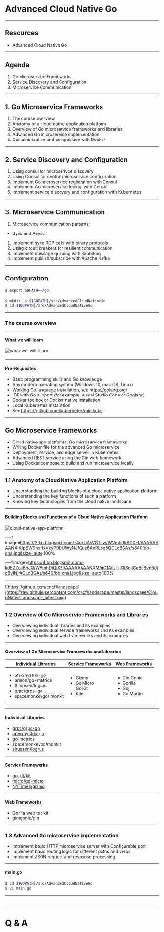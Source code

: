 # Advanced Cloud Native Go


--- 
## Resources

- [Advanced Cloud Native Go](https://www.packtpub.com/application-development/advanced-cloud-native-go-video)
---
## Agenda

1. Go Microservice Frameworks
1. Service Discovery and Configuration
1. Microservice Communication


---
## 1. Go Microservice Frameworks

1. The course overview
1. Anatomy of a cloud native application platform
1. Overview of Go microservice frameworks and libraries
1. Advanced Go microservice implementation
1. Containerization and composition with Docker

---
## 2. Service Discovery and Configuration

1. Using consul for microserivce discovery
1. Using Consul for central microservice configuration
1. Implement Go microservice registration with Consul
1. Implement Go microservice lookup with Consul
1. Implement service discovery and configuration with Kubernetes

---
## 3. Microservice Communication

1. Microservice communication patterns:
  - Sync and Async
1. Implement sync RCP calls with binary protocols
1. Using circuit breakers for resilient communication
1. Implement message queuing with Rabbitmq
1. Implement publish/subscribe with Apache Kafka
---
## Configuration

```sh
$ export GOPATH=~/go

$ mkdir -p ${GOPATH}/src/AdvancedCloudNativeGo
$ cd ${GOPATH}/src/AdvancedCloudNativeGo
```


---
### The course overview

--- 
#### What we will learn
![what-we-will-learn](https://user-images.githubusercontent.com/5771924/35202385-c728d00a-ff65-11e7-9aa9-c7794162eb78.png)
####


---
#### Pre-Requisites

- Basic programming skills and Go knowledge
- Any modern operating system (Windows 10, mac OS, Linux)
- Working Go language installation, see https://golang.org/
- IDE with Go support (for example: Visual Studio Code or Gogland)
- Docker toolbox or Docker native installation
- Local Kubernetes installation
- See https://github.com/kubernetes/minikube

---
## Go Microservice Frameworks

- Cloud native app platforms, Go microservice frameworks
- Writing Docker file for the advanced Go microservice
- Deployment, service, and edge server in Kubernetes
- Advanced REST service using the Gin web framework
- Using Docker compose to build and run microservice locally

---
### 1.1 Anatomy of a Cloud Native Application Platform

- Understanding the building blocks of a cloud native application platform
- Understanding the key functions of such a platform
- Knowing key technologies from the cloud native landspace

---
#### Building Blocks and Functions of a Cloud Native Application Platform

![cloud-native-app-platform](https://user-images.githubusercontent.com/5771924/35207815-639418a6-ff88-11e7-8f97-0db352b692f4.png)


---?image=https://2.bp.blogspot.com/-4c7UAsVGTnw/WVmhDkAG0FI/AAAAAAAANXI/UpBW9hxHxVkyP9DUWyNJfQuz6AnRLbq5QCLcBGAs/s640/bb-cna.jpg&size=auto 100%

---?image=https://4.bp.blogspot.com/-kdEZZoaBhJQ/WVmhDjQiX2I/AAAAAAAANXM/qC1AiUTiJ3I3njICaBqBvn6djcBvINjrACLcBGAs/s640/bb-cna1.jpg&size=auto 100%


---
![https://github.com/cncf/landscape](https://raw.githubusercontent.com/cncf/landscape/master/landscape/CloudNativeLandscape_latest.png)

---
### 1.2 Overview of Go Microservice Frameworks and Libraries

- Overviewing individual libraries and its examples
- Overviewing individual service frameworks and its examples
- Overviewing individual web frameworks and its examples

---
#### Overview of Go Microservice Frameworks and Libraries

Individual Libraries   | Service Frameworks    | Web Frameworks
-----------------------|-----------------------|-------------------
<ul><li>afex/hystrix-go</li><li>armon/go-metrics</li><li>Sirupsen/logrus</li><li>grpc/grps-go</li><li>spacemonkeygo/ monkit</li></ul>|<ul><li>Gizmo</li><li>Go Micro</li></li>Go Kit</li><li>Kite</li></ul>|<ul><li>Gin Gonic</li><li>Gorilla</li><li>Goji</li><li>Go Martini</li></ul>

---
#### Individual Libraries

- [grpc/grpc-go](https://github.com/grpc/grpc-go)
- [apex/hystrix-go](https://github.com/afex/hystrix-go)
- [go-metrics](https://github.com/armon/go-metrics)
- [spacemonkeygo/monkit](https://github.com/spacemonkeygo/monkit)
- [sirupsen/logrus](https://github.com/Sirupsen/logrus)

---
#### Service Frameworks

- [go-kit/kit](https://github.com/go-kit/kit)
- [micro/go-micro](https://github.com/micro/go-micro)
- [NYTimes/gizmo](https://github.com/nytimes/gizmo)

---
#### Web Frameworks

- [Gorilla web toolkit](http://www.gorillatoolkit.org)
- [gin/gonic/gin](https://github.com/gin-gonic/gin)

----
### 1.3 Advanced Go microservice implementation

- Implement basic HTTP microservice server with Configurable port
- Implement basic routing logic for different paths and verbs
- Implement JSON request and response processing

---
#### main.go

```sh
$ cd ${GOPATH}/src/AdvancedCloudNativeGo
$ vi main.go
```

---
####

```go

```


--- 
# Q & A
